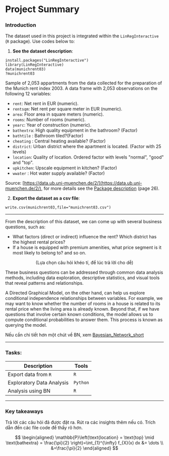 # Project Summary
### Introduction

The dataset used in this project is integrated within the `LinRegInteractive` (`R` package). Use codes below to:

1. **See the dataset description**:


```{r}
install.packages("LinRegInteractive")
library(LinRegInteractive)
data(munichrent03)
?munichrent03
```
Sample of 2,053 appartments from the data collected for the preparation of the Munich rent index 2003. A data frame with 2,053 observations on the following 12 variables:
- `rent`: Net rent in EUR (numeric).
- `rentsqm`: Net rent per square meter in EUR (numeric).
- `area`: Floor area in square meters (numeric).
- `rooms`: Number of rooms (numeric).
- `yearc`: Year of construction (numeric).
- `bathextra`: High quality equipment in the bathroom? (Factor)
- `bathtile` : Bathroom tiled?(Factor)
- `cheating` : Central heating available? (Factor)
- `district`: Urban district where the apartment is located. (Factor with 25 levels)
- `location`: Quality of location. Ordered factor with levels "normal", "good" and "top".
- `upkitchen`: Upscale equipment in kitchen? (Factor)
- `wwater` : Hot water supply available? (Factor)

Source: [https://data.ub.uni-muenchen.de/2/](https://data.ub.uni-muenchen.de/2/), for more details see the [Package description](https://cran.r-project.org/web/packages/LinRegInteractive/LinRegInteractive.pdf) (page 26).

2. **Export the dataset as a csv file**:

```{r}
write.csv(munichrent03,file="munichrent03.csv")
```

--- 

From the description of this dataset, we can come up with several business questions, such as: 

- What factors (direct or indirect) influence the rent? Which district has the highest rental prices?
- If a house is equipped with premium amenities, what price segment is it most likely to belong to? and so on. 

$$ 
(\text{Lựa chọn câu hỏi khéo tí, để lúc trả lời cho dễ})
$$

These business questions can be addressed through common data analysis methods, including data exploration, descriptive statistics, and visual tools that reveal patterns and relationships. 

A Directed Graphical Model, on the other hand, can help us explore conditional independence relationships between variables. For example, we may want to know whether the number of rooms in a house is related to its rental price when the living area is already known. Beyond that, if we have questions that involve certain known conditions, the model allows us to compute conditional probabilities to answer them. This process is known as querying the model. 

Nếu cần chi tiết hơn một chút về BN, xem [Bayesian_Network_short](Bayesian_Network_short)

---

### Tasks:
| Description | Tools|
|--|--|
|Export data from `R`| `R`|
|Exploratory Data Analysis | `Python`|
|Analysis using BN| `R`|


---

### Key takeaways
Trả lời các câu hỏi đã được đặt ra. Rút ra các insights thêm nếu có. Trích dẫn đến các file code để thấy rõ hơn.

$$
\begin{aligned}
\mathbb{P}\left(\text{location} = \text{top} \mid \text{bathextra} = \frac{\pi}{2} \right)=\int_{1}^{\infty} f_{X}(x) dx &= \dots \\
                                               &=\frac{\pi}{2}
\end{aligned}
$$
